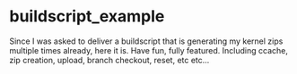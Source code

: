 buildscript_example
===================
Since I was asked to deliver a buildscript that is generating my kernel zips multiple times already, here it is.
Have fun, fully featured. Including ccache, zip creation, upload, branch checkout, reset, etc etc...
